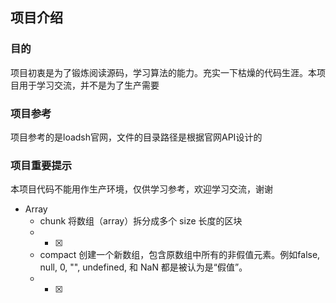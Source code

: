 ## 项目介绍

### 目的
项目初衷是为了锻炼阅读源码，学习算法的能力。充实一下枯燥的代码生涯。本项目用于学习交流，并不是为了生产需要

### 项目参考
项目参考的是loadsh官网，文件的目录路径是根据官网API设计的

### 项目重要提示
本项目代码不能用作生产环境，仅供学习参考，欢迎学习交流，谢谢


- Array
    - chunk 将数组（array）拆分成多个 size 长度的区块
	- * [x]
	- compact 创建一个新数组，包含原数组中所有的非假值元素。例如false, null, 0, "", undefined, 和 NaN 都是被认为是“假值”。
	- * [x]

